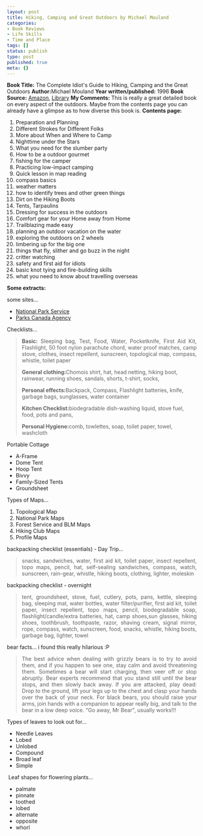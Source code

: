 ```yaml
---
layout: post
title: Hiking, Camping and Great Outdoors by Michael Mouland
categories:
- Book Reviews
- Life Skills
- Time and Place
tags: []
status: publish
type: post
published: true
meta: {}
---
```

<strong>Book Title:</strong> The Complete Idiot's Guide to Hiking, Camping and the Great Outdoors
<strong>Author:</strong>Michael Mouland
<strong>Year written/published:</strong> 1996
<strong>Book Source:</strong> <a href="http://www.amazon.com/Complete-Idiots-Guide-Camping-Hiking/dp/0028631862/ref=sr_1_1/105-4294929-8238850?ie=UTF8&amp;s=books&amp;qid=1183900553&amp;sr=8-1">Amazon</a>, <a href="http://vistaweb.nlb.gov.sg/cgi-bin/cw_cgi?fullRecord+2867+3002+9466508+2+1">Library</a>
<strong>My Comments:</strong> This is really a great detailed book on every aspect of the outdoors. Maybe from the contents page you can already have a glimpse as to how diverse this book is.
<strong>Contents page:</strong>
<ol>
	<li>Preparation and Planning</li>
	<li>Different Strokes for Different Folks</li>
	<li>More about When and Where to Camp</li>
	<li>Nighttime under the Stars</li>
	<li>What you need for the slumber party</li>
	<li>How to be a outdoor gourmet</li>
	<li>fishing for the camper</li>
	<li>Practicing low-impact camping</li>
	<li>Quick lesson in map reading</li>
	<li>compass basics</li>
	<li>weather matters</li>
	<li>how to identify trees and other green things</li>
	<li>Dirt on the Hiking Boots</li>
	<li>Tents, Tarpaulins</li>
	<li>Dressing for success in the outdoors</li>
	<li>Comfort gear for your Home away from Home</li>
	<li>Trailblazing made easy</li>
	<li>planning an outdoor vacation on the water</li>
	<li>exploring the outdoors on 2 wheels</li>
	<li>limbering up for the big one</li>
	<li>things that fly, slither and go buzz in the night</li>
	<li>critter watching</li>
	<li>safety and first aid for idiots</li>
	<li>basic knot tying and fire-building skills</li>
	<li>what you need to know about travelling overseas</li>
</ol>
<strong>Some extracts:</strong>

some sites...
<ul>
	<li><a href="http://www.nps.gov/">National Park Service</a></li>
	<li><a href="http://www.pc.gc.ca/index_e.asp">Parks Canada Agency</a></li>
</ul>
Checklists...
<blockquote>
<p align="justify"><strong>Basic:</strong> Sleeping bag, Test, Food, Water, Pocketknife, First Aid Kit, Flashlight, 50 foot nylon parachute chord, water proof matches, camp stove, clothes, insect repellent, sunscreen, topological map, compass, whistle, toilet paper</p>
<strong>General clothing:</strong>Chomois shirt, hat, head netting, hiking boot, rainwear, running shoes, sandals, shorts, t-shirt, socks,

<strong>Personal effects:</strong>Backpack, Compass, Flashlight batteries, knife, garbage bags, sunglasses, water container

<strong>Kitchen Checklist:</strong>biodegradable dish-washing liquid, stove fuel, food, pots and pans,

<strong>Personal Hygiene:</strong>comb, towlettes, soap, toilet paper, towel, washcloth</blockquote>
Portable Cottage
<ul>
	<li>A-Frame</li>
	<li>Dome Tent</li>
	<li>Hoop Tent</li>
	<li>Bivvy</li>
	<li>Family-Sized Tents</li>
	<li>Groundsheet</li>
</ul>
Types of Maps...
<ol>
	<li>Topological Map</li>
	<li>National Park Maps</li>
	<li>Forest Service and BLM Maps</li>
	<li>Hiking Club Maps</li>
	<li>Profile Maps</li>
</ol>
backpacking checklist (essentials) - Day Trip...
<blockquote>
<p align="justify">snacks, sandwiches, water, first aid kit, toilet paper, insect repellent, topo maps, pencil, hat, self-sealing sandwiches, compass, watch, sunscreen, rain-gear, whistle, hiking boots, clothing, lighter, moleskin</p>
</blockquote>
backpacking checklist - overnight
<blockquote>
<p align="justify">tent, groundsheet, stove, fuel, cutlery, pots, pans, kettle, sleeping bag, sleeping mat, water bottles, water filter/purifier, first aid kit, toilet paper, insect repellent, topo maps, pencil, biodegradable soap, flashlight/candle/extra batteries, hat, camp shoes,sun glasses, hiking shoes, toothbrush, toothpaste, razor, shaving cream, signal mirror, rope, compass, watch, sunscreen, food, snacks, whistle, hiking boots, garbage bag, lighter, towel</p>
</blockquote>
bear facts... i found this really hilarious :P
<blockquote>
<p align="justify">The best advice when dealing with grizzly bears is to try to avoid them, and if you happen to see one, stay calm and avoid threatening them. Sometimes a bear will start charging, then veer off or stop abruptly. Bear experts recommend that you stand still until the bear stops, and then slowly back away. If you are attacked, play dead: Drop to the ground, lift your legs up to the chest and clasp your hands over the back of your neck. For black bears, you should raise your arms, join hands with a companion to appear really big, and talk to the bear in a low deep voice. "Go away, Mr Bear", usually works!!!</p>
</blockquote>
<p align="justify">Types of leaves to look out for...</p>

<ul>
	<li>Needle Leaves</li>
	<li>Lobed</li>
	<li>Unlobed</li>
	<li>Compound</li>
	<li>Broad leaf</li>
	<li>Simple</li>
</ul>
<p align="justify"> Leaf shapes for flowering plants...</p>

<ul>
	<li>palmate</li>
	<li>pinnate</li>
	<li>toothed</li>
	<li>lobed</li>
	<li>alternate</li>
	<li>opposite</li>
	<li>whorl</li>
</ul>
